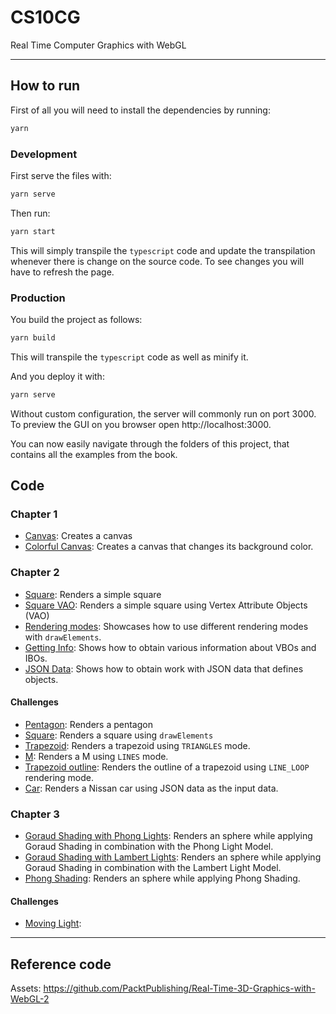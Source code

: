 # CS10CG

Real Time Computer Graphics with WebGL

---

## How to run

First of all you will need to install the dependencies by running:

```bash
yarn
```

### Development

First serve the files with:

```bash
yarn serve
```

Then run:

```bash
yarn start
```

This will simply transpile the `typescript` code and update the transpilation whenever there is change on the source code. To see changes you will have to refresh the page.

### Production

You build the project as follows:

```bash
yarn build
```

This will transpile the `typescript` code as well as minify it.

And you deploy it with:

```bash
yarn serve
```

Without custom configuration, the server will commonly run on port $3000$. To preview the GUI on you browser open http://localhost:3000.

You can now easily navigate through the folders of this project, that contains all the examples from the book.

## Code

### Chapter 1

- [Canvas](./src/ch01/01/): Creates a canvas
- [Colorful Canvas](./src/ch01/01/): Creates a canvas that changes its background color.

### Chapter 2

- [Square](./src/ch02/01/): Renders a simple square
- [Square VAO](./src/ch02/04/): Renders a simple square using Vertex Attribute Objects (VAO)
- [Rendering modes](./src/ch02/05/): Showcases how to use different rendering modes with `drawElements`.
- [Getting Info](./src/ch02/09/): Shows how to obtain various information about VBOs and IBOs.
- [JSON Data](./src/ch02/10/): Shows how to obtain work with JSON data that defines objects.

#### Challenges

- [Pentagon](./src/ch02/challenges/02/): Renders a pentagon
- [Square](./src/ch02/challenges/03/): Renders a square using `drawElements`
- [Trapezoid](./src/ch02/challenges/06/): Renders a trapezoid using `TRIANGLES` mode.
- [M](./src/ch02/challenges/07/): Renders a M using `LINES` mode.
- [Trapezoid outline](./src/ch02/challenges/08/): Renders the outline of a trapezoid using `LINE_LOOP` rendering mode.
- [Car](./src/ch02/challenges/11/): Renders a Nissan car using JSON data as the input data.

### Chapter 3

- [Goraud Shading with Phong Lights](./src/ch03/01/): Renders an sphere while applying Goraud Shading in combination with the Phong Light Model.
- [Goraud Shading with Lambert Lights](./src/ch03/03/): Renders an sphere while applying Goraud Shading in combination with the Lambert Light Model.
- [Phong Shading](./src/ch03/04/): Renders an sphere while applying Phong Shading.

#### Challenges

- [Moving Light](./src/ch03/challenges/02/):


---

## Reference code

Assets: https://github.com/PacktPublishing/Real-Time-3D-Graphics-with-WebGL-2
